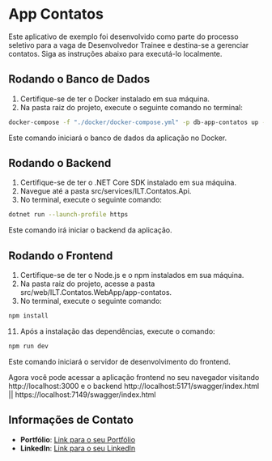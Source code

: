 # App Contatos
Este aplicativo de exemplo foi desenvolvido como parte do processo seletivo para a vaga de Desenvolvedor Trainee e destina-se a gerenciar contatos. Siga as instruções abaixo para executá-lo localmente.
## Rodando o Banco de Dados
1. Certifique-se de ter o Docker instalado em sua máquina.
2. Na pasta raiz do projeto, execute o seguinte comando no terminal:
```bash
docker-compose -f "./docker/docker-compose.yml" -p db-app-contatos up -d --build
```
Este comando iniciará o banco de dados da aplicação no Docker.

## Rodando o Backend
1. Certifique-se de ter o .NET Core SDK instalado em sua máquina.
2. Navegue até a pasta src/services/ILT.Contatos.Api.
3. No terminal, execute o seguinte comando:
```bash
dotnet run --launch-profile https
```
Este comando irá iniciar o backend da aplicação.

## Rodando o Frontend
1. Certifique-se de ter o Node.js e o npm instalados em sua máquina.
2. Na pasta raiz do projeto, acesse a pasta src/web/ILT.Contatos.WebApp/app-contatos.
3. No terminal, execute o seguinte comando:
```bash
npm install
```
11. Após a instalação das dependências, execute o comando:
```bash
npm run dev
```
Este comando iniciará o servidor de desenvolvimento do frontend.

Agora você pode acessar a aplicação frontend no seu navegador visitando http://localhost:3000 e o backend http://localhost:5171/swagger/index.html || https://localhost:7149/swagger/index.html

## Informações de Contato

- **Portfólio**: [Link para o seu Portfólio](https://github.com/AlarconVinicius/)
- **LinkedIn**: [Link para o seu LinkedIn](https://www.linkedin.com/in/vin%C3%ADcius-alarcon-52a8a820a/)
